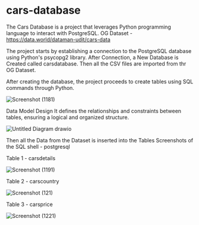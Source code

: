 # cars-database
The Cars Database is a project that leverages Python programming language to interact with PostgreSQL.
OG Dataset - https://data.world/dataman-udit/cars-data

The project starts by establishing a connection to the PostgreSQL database using Python's psycopg2 library.
After Connection, a New Database is Created called carsdatabase.
Then all the CSV files are imported from thr OG Dataset.

After creating the database, the project proceeds to create tables using SQL commands through Python.

![Screenshot (1181)](https://github.com/naijilnj/cars-database/assets/110610851/2c254c92-d73a-4f34-a051-d9f687fa0b12)

Data Model Design
It defines the relationships and constraints between tables, ensuring a logical and organized structure. 

![Untitled Diagram drawio](https://github.com/naijilnj/cars-database/assets/110610851/4483d672-e7e8-4495-bf13-b0856cd4829c)

Then all the Data from the Dataset is inserted into the Tables
Screenshots of the SQL shell - postgresql

Table 1 - carsdetails

![Screenshot (1191)](https://github.com/naijilnj/cars-database/assets/110610851/79f6b7a9-869c-4fe7-89b7-ebda59794919)

Table 2 - carscountry

![Screenshot (121)](https://github.com/naijilnj/cars-database/assets/110610851/1dd4401f-8668-4e73-a916-203e4b6b8896)

Table 3 - carsprice

![Screenshot (1221)](https://github.com/naijilnj/cars-database/assets/110610851/eeca1bcc-618c-4ebb-9c02-cf43efd1ced4)








